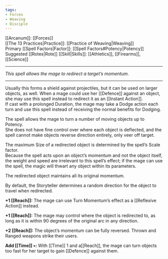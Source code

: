 ```yaml
---
tags:
- Forces
- Weaving
- Disciple
---
```


[[Arcanum]]: [[Forces]]\
[[The 13 Practices|Practice]]: [[Practice of Weaving|Weaving]]\
Primary [[Spell Factors|Factor]]: [[Spell Factors#Potency|Potency]]\
Suggested [[Rotes|Rote]] [[Skill|Skills]]: [[Athletics]], [[Firearms]], [[Science]]

---

_This spell allows the mage to redirect a target’s momentum._

---

Usually this forms a shield against projectiles, but it can be used on larger objects, as well. When a mage could use her [[Defence]] against an object, she may use this spell instead to redirect it as an [[Instant Action]].\
If cast with a prolonged Duration, the mage may take a Dodge action each turn and use this spell instead of receiving the normal benefits for Dodging.

The spell allows the mage to turn a number of moving objects up to Potency.\
She does not have fine control over where each object is deflected, and the spell cannot make objects reverse direction entirely, only veer off target.

The maximum Size of a redirected object is determined by the spell’s Scale factor.\
Because the spell acts upon an object’s momentum and not the object itself, the weight and speed are irrelevant to this spell’s effect; if the mage can use the spell, the magic will thwart any object within its parameters.

The redirected object maintains all its original momentum.

By default, the Storyteller determines a random direction for the object to travel when redirected.

**+1 [[Reach]]:** The mage can use Turn Momentum’s effect as a [[Reflexive Action]] instead.

**+1 [[Reach]]:** The mage may control where the object is redirected to, as long as it is within 90 degrees of the original arc in any direction.

**+2 [[Reach]]:** The object’s momentum can be fully reversed. Thrown and Ranged weapons strike their users.

**Add [[Time]] •:** With [[Time]] 1 and a[[Reach]], the mage can turn objects too fast for her target to gain [[Defence]] against them.